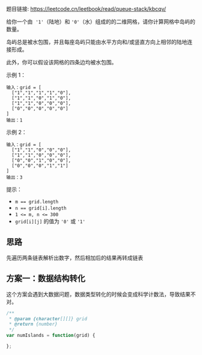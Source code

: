 题目链接: https://leetcode.cn/leetbook/read/queue-stack/kbcqv/

给你一个由  `'1'`（陆地）和 `'0'`（水）组成的的二维网格，请你计算网格中岛屿的数量。

岛屿总是被水包围，并且每座岛屿只能由水平方向和/或竖直方向上相邻的陆地连接形成。

此外，你可以假设该网格的四条边均被水包围。

示例 1：

```
输入：grid = [
  ["1","1","1","1","0"],
  ["1","1","0","1","0"],
  ["1","1","0","0","0"],
  ["0","0","0","0","0"]
]
输出：1
```

示例 2：

```
输入：grid = [
  ["1","1","0","0","0"],
  ["1","1","0","0","0"],
  ["0","0","1","0","0"],
  ["0","0","0","1","1"]
]
输出：3
```

提示：

- `m == grid.length`
- `n == grid[i].length`
- `1 <= m, n <= 300`
- `grid[i][j]` 的值为 `'0'` 或 `'1'`

## 思路

先遍历两条链表解析出数字，然后相加后的结果再转成链表

## 方案一：数据结构转化

这个方案会遇到大数据问题，数据类型转化的时候会变成科学计数法，导致结果不对。

```JavaScript
/**
 * @param {character[][]} grid
 * @return {number}
 */
var numIslands = function(grid) {

};
```
